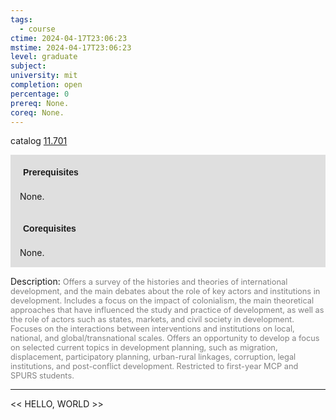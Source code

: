 ```yaml
---
tags:
  - course
ctime: 2024-04-17T23:06:23
mstime: 2024-04-17T23:06:23
level: graduate
subject: 
university: mit
completion: open
percentage: 0
prereq: None.
coreq: None.
---
```


catalog [11.701](http://student.mit.edu/catalog/m11c.html#11.701)

<span style="display: block; padding: 15px; background-color: rgb(100, 100, 100, 0.2);"><font id="m_prereq618_0" style="display: block; font-family: Arial, sans-serif; font-weight: bold; padding: 5px">Prerequisites</font><br><span id="prereq618_0">None.</span></span>
<span style="display: block; padding: 15px; background-color: rgb(100, 100, 100, 0.2);"><font id="m_coreq618_0" style="display: block; font-family: Arial, sans-serif; font-weight: bold; padding: 5px">Corequisites</font><br><span id="coreq618_0">None.</span></span>

<font style="">Description:</font>
<font style="color: grey; font-size: 0.8rem;">Offers a survey of the histories and theories of international development, and the main debates about the role of key actors and institutions in development. Includes a focus on the impact of colonialism, the main theoretical approaches that have influenced the study and practice of development, as well as the role of actors such as states, markets, and civil society in development. Focuses on the interactions between interventions and institutions on local, national, and global/transnational scales. Offers an opportunity to develop a focus on selected current topics in development planning, such as migration, displacement, participatory planning, urban-rural linkages, corruption, legal institutions, and post-conflict development. Restricted to first-year MCP and SPURS students.</font>



---

<< HELLO, WORLD >>
